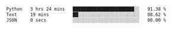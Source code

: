 <!--START_SECTION:waka-->

```txt
Python   3 hrs 24 mins   ███████████████████████░░   91.38 %
Text     19 mins         ██░░░░░░░░░░░░░░░░░░░░░░░   08.62 %
JSON     0 secs          ░░░░░░░░░░░░░░░░░░░░░░░░░   00.00 %
```

<!--END_SECTION:waka-->
